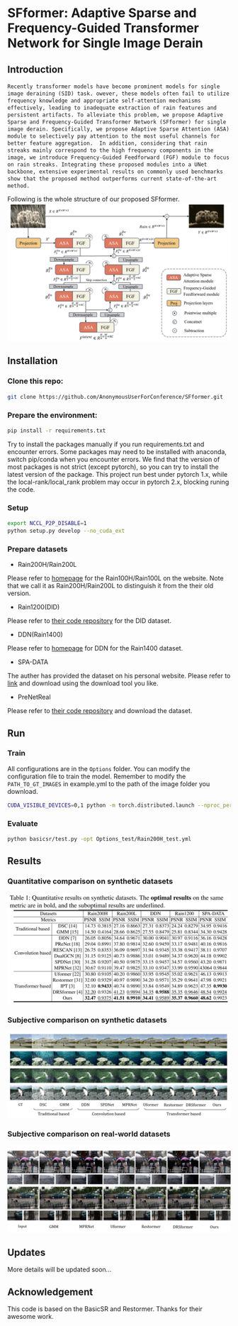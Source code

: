 # SFformer: Adaptive Sparse and Frequency-Guided Transformer Network for Single Image Derain

## Introduction
```
Recently transformer models have become prominent models for single image deraining (SID) task. owever, these models often fail to utilize frequency knowledge and appropriate self-attention mechanisms effectively, leading to inadequate extraction of rain features and persistent artifacts. To alleviate this problem, we propose Adaptive Sparse and Frequency-Guided Transformer Network (SFformer) for single image derain. Specifically, we propose Adaptive Sparse Attention (ASA) module to selectively pay attention to the most useful channels for better feature aggregation.  In addition, considering that rain streaks mainly correspond to the high frequency components in the image, we introduce Frequency-Guided Feedforward (FGF) module to focus on rain streaks. Integrating these proposed modules into a UNet backbone, extensive experimental results on commonly used benchmarks show that the proposed method outperforms current state-of-the-art method.
```
Following is the whole structure of our proposed SFformer.
![](./pics/Whole_structure.png)

## Installation

### Clone this repo:
```bash
git clone https://github.com/AnonymousUserForConference/SFformer.git
```

### Prepare the environment:
```bash
pip install -r requirements.txt
```
Try to install the packages manually if you run requirements.txt and encounter errors.
 Some packages may need to be installed with anaconda, switch pip/conda when you encounter errors.
 We find that the version of most packages is not strict (except pytorch), so you can try to install the latest version of the package.
 This project run best under pytorch 1.x, while the local-rank/local_rank problem may occur in pytorch 2.x, blocking runing the code. 

### Setup
```bash
export NCCL_P2P_DISABLE=1
python setup.py develop --no_cuda_ext
```

### Prepare datasets
* Rain200H/Rain200L

Please refer to [homepage](http://www.icst.pku.edu.cn/struct/Projects/joint_rain_removal.html) for the Rain100H/Rain100L on the website. Note that we call it as Rain200H/Rain200L to distinguish it from the their old version.
* Rain1200(DID)

Please refer to [their code repository](https://github.com/hezhangsprinter/DID-MDN) for the DID dataset.
* DDN(Rain1400)

Please refer to [homepage](https://xueyangfu.github.io/projects/cvpr2017.html) for DDN for the Rain1400 dataset.
* SPA-DATA

The auther has provided the dataset on his personal website.
 Please refer to [link](https://stevewongv.github.io/) and download using the download tool you like.
* PreNetReal

Please refer to [their code repository](https://github.com/csdwren/PReNet) and download the dataset.
## Run

### Train
All configurations are in the `Options` folder. You can modify the configuration file to train the model.
 Remember to modify the `PATH_TO_GT_IMAGES` in example.yml to the path of the image folder you download.
```bash
CUDA_VISIBLE_DEVICES=0,1 python -m torch.distributed.launch --nproc_per_node=2 --master_port=4321 basicsr/train.py -opt Options/example.yml --launcher pytorch
```
### Evaluate
```bash
python basicsr/test.py -opt Options_test/Rain200H_test.yml
```
## Results
### Quantitative comparison on synthetic datasets
![](./pics/Objective.png)
### Subjective comparison on synthetic datasets
![](./pics/Subjective.png)
### Subjective comparison on real-world datasets

![](./pics/RealSubjective.png)
## Updates
More details will be updated soon...
## Acknowledgement
This code is based on the BasicSR and Restormer. Thanks for their awesome work.